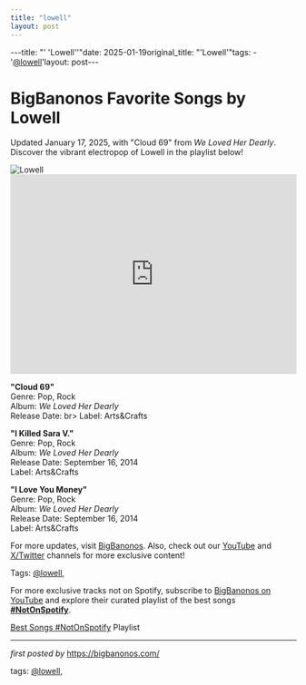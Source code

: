 ```yaml
---
title: "lowell"
layout: post
---
```

---title: "' 'Lowell''"date: 2025-01-19original_title: "'Lowell'"tags:  - '[@lowell](/tags/lowell/)'layout: post---<!-- Title of the Post --><h1 >BigBanonos Favorite Songs by Lowell</h1> <!-- Introductory Text --><p >Updated January 17, 2025, with "Cloud 69" from <em>We Loved Her Dearly</em>. Discover the vibrant electropop of Lowell in the playlist below!</p> <!-- Featured Image --><div > <img src="https://i.scdn.co/image/ab67616d00001e0297aded66d1c5c63898480968" alt="Lowell" /></div> <!-- Spotify Embed --><div > <iframe src="https://open.spotify.com/embed/playlist/4iOLv4WyjNhaW3GG3NA27t?utm_source=generator" width="100%" height="352" frameborder="0" allowfullscreen="" allow="autoplay; clipboard-write; encrypted-media; fullscreen; picture-in-picture" loading="lazy"></iframe></div> <!-- Song Information --><div > <p><strong>"Cloud 69"</strong><br> Genre: Pop, Rock<br> Album: <em>We Loved Her Dearly</em><br> Release Date: br> Label: Arts&Crafts</p> <p><strong>"I Killed Sara V."</strong><br> Genre: Pop, Rock<br> Album: <em>We Loved Her Dearly</em><br> Release Date: September 16, 2014<br> Label: Arts&Crafts</p> <p><strong>"I Love You Money"</strong><br> Genre: Pop, Rock<br> Album: <em>We Loved Her Dearly</em><br> Release Date: September 16, 2014<br> Label: Arts&Crafts</p></div> <!-- Footer Links --><div > <p>For more updates, visit <a href="https://bigbanonos.com/" target="_blank">BigBanonos</a>. Also, check out our <a href="https://www.youtube.com/[@BigBanonos](/tags/BigBanonos/)" target="_blank">YouTube</a> and <a href="https://x.com/bigbanonos" target="_blank">X/Twitter</a> channels for more exclusive content!</p></div> <!-- Tags --><p >Tags: [@lowell](/tags/lowell/),</p><!--Subscribe and Playlist Links--><div>    <p>For more exclusive tracks not on Spotify, subscribe to <a href="https://www.youtube.com/[@BigBanonos](/tags/BigBanonos/)" target="_blank">BigBanonos on YouTube</a> and explore their curated playlist of the best songs <strong>[#NotOnSpotify](/tags/NotOnSpotify/)</strong>.</p>    <p><a href="https://www.youtube.com/playlist?list=PLtuNtuTatqI0kFahUCbtbfenC_ET5O_tr" target="_blank">Best Songs [#NotOnSpotify](/tags/NotOnSpotify/) Playlist<br /></a></p></div><hr /><p><em>first posted by</em> <a href="https://bigbanonos.com/" rel="noopener" target="_new">https://bigbanonos.com/</a></p><p>tags: [@lowell](/tags/lowell/),</p>